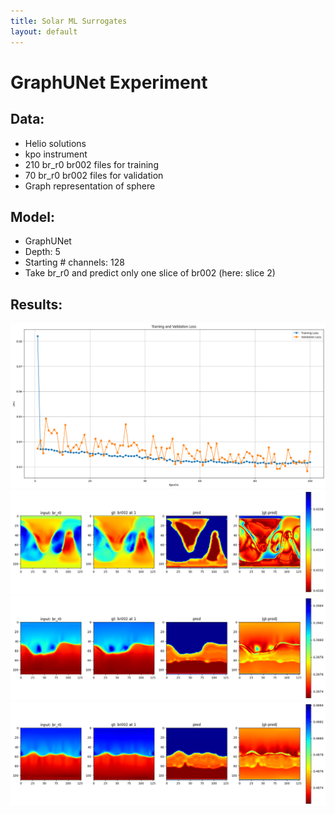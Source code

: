 ```yaml
---
title: Solar ML Surrogates
layout: default
---
```

# GraphUNet Experiment

## Data:
- Helio solutions
- kpo instrument
- 210 br_r0 br002 files for training
- 70 br_r0 br002 files for validation
- Graph representation of sphere

## Model:
- GraphUNet
- Depth: 5
- Starting # channels: 128
- Take br_r0 and predict only one slice of br002 (here: slice 2)

## Results:

<img src="resources/week_10/loss.png">

<img src="resources/week_10/output.png">
<img src="resources/week_10/output2.png">
<img src="resources/week_10/output3.png">